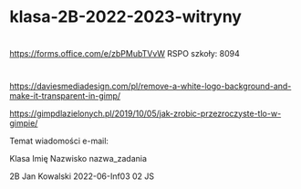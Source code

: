 # klasa-2B-2022-2023-witryny

#
#
 https://forms.office.com/e/zbPMubTVvW
RSPO szkoły: 8094

#
#
https://daviesmediadesign.com/pl/remove-a-white-logo-background-and-make-it-transparent-in-gimp/

https://gimpdlazielonych.pl/2019/10/05/jak-zrobic-przezroczyste-tlo-w-gimpie/


Temat wiadomości e-mail:

Klasa Imię Nazwisko nazwa_zadania

2B Jan Kowalski 2022-06-Inf03 02 JS
